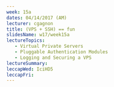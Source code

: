 ```yaml
---
week: 15a
dates: 04/14/2017 (AM)
lecturer: cgagnon
title: (VPS + SSH) == fun
slidesName: w17/week15a
lectureTopics:
   - Virtual Private Servers
   - Pluggable Authentication Modules
   - Logging and Securing a VPS
lectureSummary:
leccapWed: IciHD5
leccapFri:
---
```

